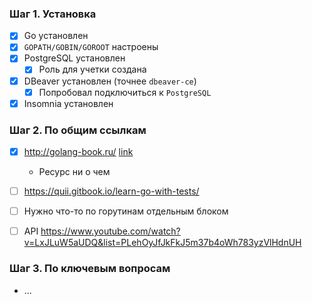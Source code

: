 ### Шаг 1. Установка

* [x] Go установлен
* [x] ```GOPATH/GOBIN/GOROOT``` настроены
* [x] PostgreSQL установлен
    * [x] Роль для учетки создана
* [x] DBeaver установлен (точнее ```dbeaver-ce```)
    * [x] Попробовал подключиться к ```PostgreSQL```
* [x] Insomnia установлен

### Шаг 2. По общим ссылкам
* [x] http://golang-book.ru/ [link](https://github.com/vlasove/materials/tree/master/gobook)
    * Ресурс ни о чем 
* [ ] https://quii.gitbook.io/learn-go-with-tests/
* [ ] Нужно что-то по горутинам отдельным блоком
* [ ] API https://www.youtube.com/watch?v=LxJLuW5aUDQ&list=PLehOyJfJkFkJ5m37b4oWh783yzVlHdnUH


### Шаг 3. По ключевым вопросам
* ...